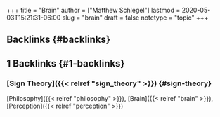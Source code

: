 +++
title = "Brain"
author = ["Matthew Schlegel"]
lastmod = 2020-05-03T15:21:31-06:00
slug = "brain"
draft = false
notetype = "topic"
+++

## Backlinks {#backlinks}


## 1 Backlinks {#1-backlinks}


### [Sign Theory]({{< relref "sign_theory" >}}) {#sign-theory}

[Philosophy]({{< relref "philosophy" >}}), [Brain]({{< relref "brain" >}}), [Perception]({{< relref "perception" >}})
